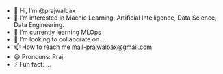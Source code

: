 - 👋 Hi, I’m @prajwalbax
- 👀 I’m interested in Machie Learning, Artificial Intelligence, Data Science, Data Engineering.
- 🌱 I’m currently learning MLOps
- 💞️ I’m looking to collaborate on ...
- 📫 How to reach me mail-prajwalbax@gmail.com
- 😄 Pronouns: Praj
- ⚡ Fun fact: ...

<!---
prajwalbax/prajwalbax is a ✨ special ✨ repository because its `README.md` (this file) appears on your GitHub profile.
You can click the Preview link to take a look at your changes.
--->
